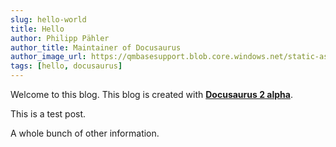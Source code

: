 ```yaml
---
slug: hello-world
title: Hello
author: Philipp Pähler
author_title: Maintainer of Docusaurus
author_image_url: https://qmbasesupport.blob.core.windows.net/static-assets/img/persons/paehler_round.png
tags: [hello, docusaurus]
---
```


Welcome to this blog. This blog is created with [**Docusaurus 2 alpha**](https://v2.docusaurus.io/).

<!--truncate-->

This is a test post.

A whole bunch of other information.
